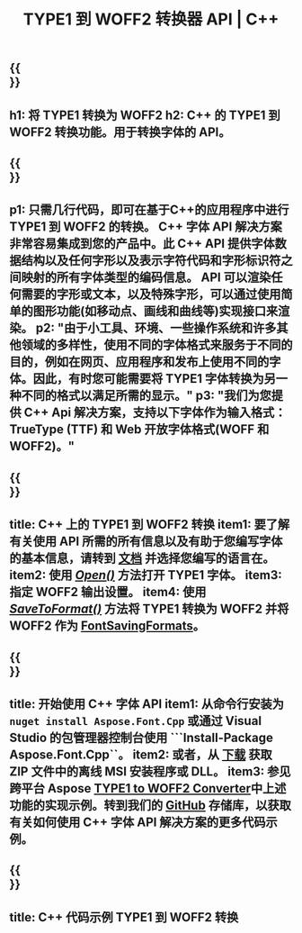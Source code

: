 ﻿---
translation: true
template: /_templates/conversion-child-cpp.md
title: TYPE1 到 WOFF2 转换器 API | C++
description: 使用此 C++ API 将 TYPE1 转换为 WOFF2 字体。转换功能适用于 Windows 和 Linux，以及任何支持 C++ 的开发环境。
metakeywords: c++ TYPE1 to WOFF2, TYPE1 to WOFF2 solution c++, TYPE1 to WOFF2 font conerter cpp
url: /cpp/conversion/type1-to-woff2/
family: font
platformtag: cpp
feature: conversion
otherformats: TTF WOFF
---

{{<section banner>}}
---
h1: 将 TYPE1 转换为 WOFF2
h2: C++ 的 TYPE1 到 WOFF2 转换功能。用于转换字体的 API。
---

{{<section overview>}}
---
p1: 只需几行代码，即可在基于С++的应用程序中进行 TYPE1 到 WOFF2 的转换。 С++ 字体 API 解决方案非常容易集成到您的产品中。此 C++ API 提供字体数据结构以及任何字形以及表示字符代码和字形标识符之间映射的所有字体类型的编码信​​息。 API 可以渲染任何需要的字形或文本，以及特殊字形，可以通过使用简单的图形功能(如移动点、画线和曲线等)实现接口来渲染。
p2: "由于小工具、环境、一些操作系统和许多其他领域的多样性，使用不同的字体格式来服务于不同的目的，例如在网页、应用程序和发布上使用不同的字体。因此，有时您可能需要将 TYPE1 字体转换为另一种不同的格式以满足所需的显示。"
p3: "我们为您提供 С++ Api 解决方案，支持以下字体作为输入格式：TrueType (TTF) 和 Web 开放字体格式(WOFF 和 WOFF2)。"
---

{{<section feature1>}}
---
title: C++ 上的 TYPE1 到 WOFF2 转换
item1: 要了解有关使用 API 所需的所有信息以及有助于您编写字体的基本信息，请转到 [文档](https://docs.aspose.com/font/) 并选择您编写的语言在。
item2: 使用 [*Open()*](https://reference.aspose.com/font/cpp/class/aspose.font.font#ac2387bf04ccb5bac51cf37984d4ebf33) 方法打开 TYPE1 字体。
item3: 指定 WOFF2 输出设置。
item4: 使用 [*SaveToFormat()*](https://reference.aspose.com/font/cpp/class/aspose.font.font#a670ea97404fd72c2e51b0e8c543c8a45) 方法将 TYPE1 转换为 WOFF2 并将 WOFF2 作为 [FontSavingFormats](https://参考.aspose.com/font/cpp/namespace/aspose.font#a93d0dcc7c00f5c7027d60e14a5433c74)。
---

{{<section feature2>}}
---
title: 开始使用 C++ 字体 API
item1: 从命令行安装为 ```nuget install Aspose.Font.Cpp``` 或通过 Visual Studio 的包管理器控制台使用 ```Install-Package Aspose.Font.Cpp``。
item2: 或者，从 [下载](https://releases.aspose.com/font/cpp/) 获取 ZIP 文件中的离线 MSI 安装程序或 DLL。
item3: 参见跨平台 Aspose [TYPE1 to WOFF2 Converter](https://products.aspose.app/font/conversion/typeq-to-woff2)中上述功能的实现示例。转到我们的 [GitHub](https://github.com/aspose-font/Aspose.Font-Documentation/tree/master/cpp-examples) 存储库，以获取有关如何使用 C++ 字体 API 解决方案的更多代码示例。
---

{{<section codeexample>}}
---
title: C++ 代码示例 TYPE1 到 WOFF2 转换
---